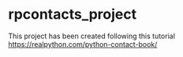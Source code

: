 # rpcontacts_project
This project has been created following this tutorial https://realpython.com/python-contact-book/
